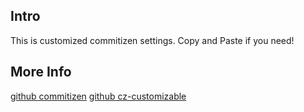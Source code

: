 ## Intro

This is customized commitizen settings.
Copy and Paste if you need!

## More Info

[github commitizen](https://github.com/commitizen/cz-cli)
[github cz-customizable](https://github.com/leoforfree/cz-customizable)
